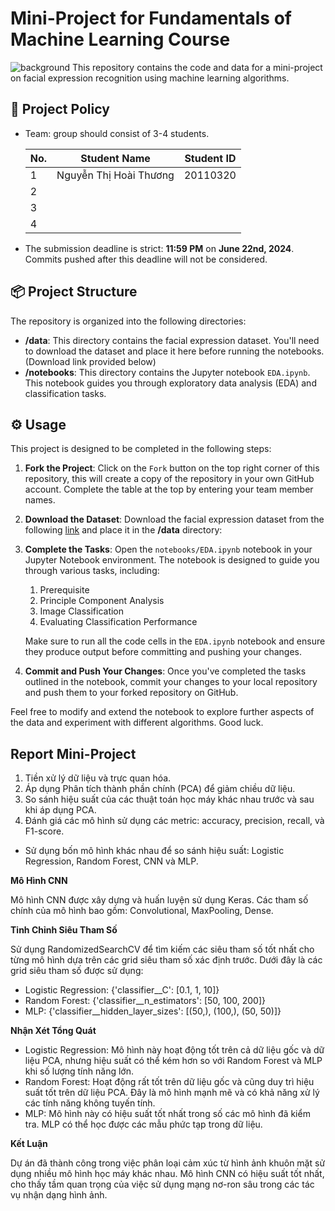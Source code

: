 # Mini-Project for Fundamentals of Machine Learning Course
![background](./materials/ai_wp.jpg)
This repository contains the code and data for a mini-project on facial expression recognition using machine learning algorithms.

## 📑 Project Policy
- Team: group should consist of 3-4 students.

    |No.| Student Name    | Student ID |
    | --------| -------- | ------- |
    |1|Nguyễn Thị Hoài Thương|20110320|
    |2|||
    |3|||
    |4|||

- The submission deadline is strict: **11:59 PM** on **June 22nd, 2024**. Commits pushed after this deadline will not be considered.

## 📦 Project Structure

The repository is organized into the following directories:

- **/data**: This directory contains the facial expression dataset. You'll need to download the dataset and place it here before running the notebooks. (Download link provided below)
- **/notebooks**: This directory contains the Jupyter notebook ```EDA.ipynb```. This notebook guides you through exploratory data analysis (EDA) and classification tasks.

## ⚙️ Usage

This project is designed to be completed in the following steps:

1. **Fork the Project**: Click on the ```Fork``` button on the top right corner of this repository, this will create a copy of the repository in your own GitHub account. Complete the table at the top by entering your team member names.

2. **Download the Dataset**: Download the facial expression dataset from the following [link](https://mega.nz/file/foM2wDaa#GPGyspdUB2WV-fATL-ZvYj3i4FqgbVKyct413gxg3rE) and place it in the **/data** directory:

3. **Complete the Tasks**: Open the ```notebooks/EDA.ipynb``` notebook in your Jupyter Notebook environment. The notebook is designed to guide you through various tasks, including:
    
    1. Prerequisite
    2. Principle Component Analysis
    3. Image Classification
    4. Evaluating Classification Performance 

    Make sure to run all the code cells in the ```EDA.ipynb``` notebook and ensure they produce output before committing and pushing your changes.

5. **Commit and Push Your Changes**: Once you've completed the tasks outlined in the notebook, commit your changes to your local repository and push them to your forked repository on GitHub.


Feel free to modify and extend the notebook to explore further aspects of the data and experiment with different algorithms. Good luck.

## Report Mini-Project 
1. Tiền xử lý dữ liệu và trực quan hóa.
2. Áp dụng Phân tích thành phần chính (PCA) để giảm chiều dữ liệu.
3. So sánh hiệu suất của các thuật toán học máy khác nhau trước và sau khi áp dụng PCA.
4. Đánh giá các mô hình sử dụng các metric: accuracy, precision, recall, và F1-score.
   
- Sử dụng bốn mô hình khác nhau để so sánh hiệu suất: Logistic Regression, Random Forest, CNN và MLP.

**Mô Hình CNN**

Mô hình CNN được xây dựng và huấn luyện sử dụng Keras. Các tham số chính của mô hình bao gồm: Convolutional, MaxPooling, Dense.

**Tinh Chỉnh Siêu Tham Số**

Sử dụng RandomizedSearchCV để tìm kiếm các siêu tham số tốt nhất cho từng mô hình dựa trên các grid siêu tham số xác định trước. Dưới đây là các grid siêu tham số được sử dụng:

- Logistic Regression: {'classifier__C': [0.1, 1, 10]}
- Random Forest: {'classifier__n_estimators': [50, 100, 200]}
- MLP: {'classifier__hidden_layer_sizes': [(50,), (100,), (50, 50)]}
  
**Nhận Xét Tổng Quát**

- Logistic Regression: Mô hình này hoạt động tốt trên cả dữ liệu gốc và dữ liệu PCA, nhưng hiệu suất có thể kém hơn so với Random Forest và MLP khi số lượng tính năng lớn.
- Random Forest: Hoạt động rất tốt trên dữ liệu gốc và cũng duy trì hiệu suất tốt trên dữ liệu PCA. Đây là mô hình mạnh mẽ và có khả năng xử lý các tính năng không tuyến tính.
- MLP: Mô hình này có hiệu suất tốt nhất trong số các mô hình đã kiểm tra. MLP có thể học được các mẫu phức tạp trong dữ liệu.
  
**Kết Luận**

Dự án đã thành công trong việc phân loại cảm xúc từ hình ảnh khuôn mặt sử dụng nhiều mô hình học máy khác nhau. Mô hình CNN có hiệu suất tốt nhất, cho thấy tầm quan trọng của việc sử dụng mạng nơ-ron sâu trong các tác vụ nhận dạng hình ảnh. 
